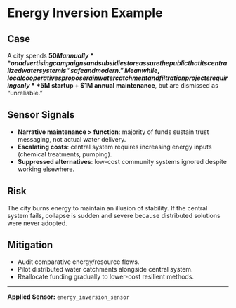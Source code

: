 # Energy Inversion Example

## Case
A city spends **$50M annually** on advertising campaigns and subsidies to reassure the public that its centralized water system is “safe and modern.”  
Meanwhile, local cooperatives propose rainwater catchment and filtration projects requiring only **$5M startup + $1M annual maintenance**, but are dismissed as “unreliable.”

## Sensor Signals
- **Narrative maintenance > function**: majority of funds sustain trust messaging, not actual water delivery.  
- **Escalating costs**: central system requires increasing energy inputs (chemical treatments, pumping).  
- **Suppressed alternatives**: low-cost community systems ignored despite working elsewhere.  

## Risk
The city burns energy to maintain an illusion of stability. If the central system fails, collapse is sudden and severe because distributed solutions were never adopted.  

## Mitigation
- Audit comparative energy/resource flows.  
- Pilot distributed water catchments alongside central system.  
- Reallocate funding gradually to lower-cost resilient methods.  

---
**Applied Sensor:** `energy_inversion_sensor`  
